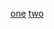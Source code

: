 [one](https://www.cloudshark.org/captures/cd37ad9b7280)
[two](https://www.cloudshark.org/captures/cd37ad9b7280?filter=wlan.fc.type_subtype%20%3D%3D%200x04)
